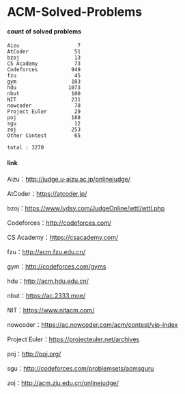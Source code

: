 ﻿# ACM-Solved-Problems

#### count of solved problems
	Aizu                   7
	AtCoder               51
	bzoj                  13
	CS Academy            73
	Codeforces           949
	fzu                   45
	gym                  103
	hdu                 1073
	nbut                 100
	NIT                  231
	nowcoder              78
	Project Euler         29
	poj                  188
	sgu                   12
	zoj                  253
	Other Contest         65

`total : 3270`


#### link

Aizu：http://judge.u-aizu.ac.jp/onlinejudge/

AtCoder：https://atcoder.jp/

bzoj：https://www.lydsy.com/JudgeOnline/wttl/wttl.php

Codeforces：http://codeforces.com/

CS Academy：https://csacademy.com/

fzu：http://acm.fzu.edu.cn/

gym：http://codeforces.com/gyms

hdu：http://acm.hdu.edu.cn/

nbut：https://ac.2333.moe/

NIT：https://www.nitacm.com/

nowcoder：https://ac.nowcoder.com/acm/contest/vip-index

Project Euler：https://projecteuler.net/archives

poj：http://poj.org/

sgu：http://codeforces.com/problemsets/acmsguru

zoj：http://acm.zju.edu.cn/onlinejudge/
